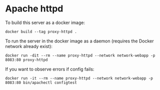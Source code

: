 # Apache httpd

To build this server as a docker image:

```
docker build --tag proxy-httpd .
```

To run the server in the docker image as a daemon (requires the Docker network already exist):
```
docker run -dit --rm --name proxy-httpd --network network-webapp -p 8083:80 proxy-httpd
```

If you want to observe errors if config fails:
```
docker run -it --rm --name proxy-httpd --network network-webapp -p 8083:80 bin/apachectl configtest
```

